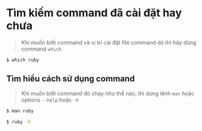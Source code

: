 # Tìm kiếm command đã cài đặt hay chưa

> Khi muốn biết command và vị trí cài đặt file command dó thì hãy dùng command `which`

```bash
$ which ruby
```

## Tìm hiểu cách sử dụng command

> Khi muốn biết command đó chạy như thế nào, thì dùng lệnh `man` hoặc options `--help` hoặc `-h`

```bash
$ man ruby

$ ruby -h
```